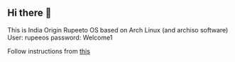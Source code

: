 ## Hi there 👋

This is India Origin Rupeeto OS based on Arch Linux (and archiso software)  
User: rupeeos 
password: Welcome1

Follow instructions from [this](https://github.com/RupeeOS/rupeeto-iso)
